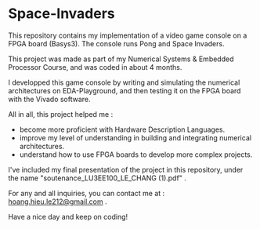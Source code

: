 # Space-Invaders

This repository contains my implementation of a video game console on a FPGA board (Basys3). The console runs Pong and Space Invaders.

This project was made as part of my Numerical Systems & Embedded Processor Course, and was coded in about 4 months.

I developped this game console by writing and simulating the numerical architectures on EDA-Playground, and then testing it on the FPGA board with the Vivado software.

All in all, this project helped me :
  - become more proficient with Hardware Description Languages.
  - improve my level of understanding in building and integrating numerical architectures.
  - understand how to use FPGA boards to develop more complex projects.
  
I've included my final presentation of the project in this repository, under the name "soutenance_LU3EE100_LE_CHANG (1).pdf" .

For any and all inquiries, you can contact me at : hoang.hieu.le212@gmail.com .

Have a nice day and keep on coding!
